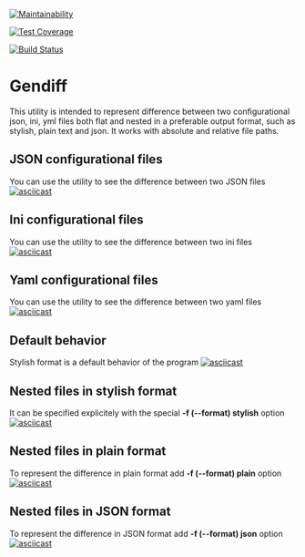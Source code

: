 [![Maintainability](https://api.codeclimate.com/v1/badges/52e4bb2e54cceedc6864/maintainability)](https://codeclimate.com/github/panteslav/frontend-project-lvl2/maintainability)

[![Test Coverage](https://api.codeclimate.com/v1/badges/52e4bb2e54cceedc6864/test_coverage)](https://codeclimate.com/github/panteslav/frontend-project-lvl2/test_coverage)

[![Build Status](https://travis-ci.org/panteslav/frontend-project-lvl2.svg?branch=master)](https://travis-ci.org/panteslav/frontend-project-lvl2)

# Gendiff

This utility is intended to represent difference between two configurational json, ini, yml files both flat and nested in a preferable output format, such as stylish, plain text and json. It works with absolute and relative file paths.

## JSON configurational files

You can use the utility to see the difference between two JSON files
[![asciicast](https://asciinema.org/a/sYoHlq84USSaPbmGy605TNTcC.svg)](https://asciinema.org/a/sYoHlq84USSaPbmGy605TNTcC)

## Ini configurational files

You can use the utility to see the difference between two ini files
[![asciicast](https://asciinema.org/a/eizA7E74rsklA4CMmNgGjfDAQ.svg)](https://asciinema.org/a/eizA7E74rsklA4CMmNgGjfDAQ)

## Yaml configurational files

You can use the utility to see the difference between two yaml files
[![asciicast](https://asciinema.org/a/xGvnbvqImpcstpWUqDrZx3v0C.svg)](https://asciinema.org/a/xGvnbvqImpcstpWUqDrZx3v0C)

## Default behavior

Stylish format is a default behavior of the program
[![asciicast](https://asciinema.org/a/Xz3pVICzKh4u50pPis4o2tKrh.svg)](https://asciinema.org/a/Xz3pVICzKh4u50pPis4o2tKrh)

## Nested files in stylish format

It can be specified explicitely with the special **-f (--format) stylish** option
[![asciicast](https://asciinema.org/a/Z0xEGJkd3irprGZ7viduJfStu.svg)](https://asciinema.org/a/Z0xEGJkd3irprGZ7viduJfStu)

## Nested files in plain format

To represent the difference in plain format add **-f (--format) plain** option
[![asciicast](https://asciinema.org/a/G4ZTQHdFYYDH1LuYtGBSd6jgv.svg)](https://asciinema.org/a/G4ZTQHdFYYDH1LuYtGBSd6jgv)

## Nested files in JSON format

To represent the difference in JSON format add **-f (--format) json** option
[![asciicast](https://asciinema.org/a/n41dUctz6cusXiPP9XIo77KoO.svg)](https://asciinema.org/a/n41dUctz6cusXiPP9XIo77KoO)
